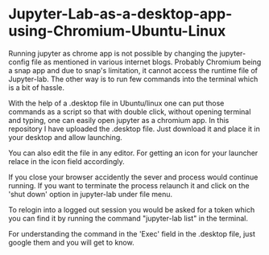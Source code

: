 # Jupyter-Lab-as-a-desktop-app-using-Chromium-Ubuntu-Linux
Running jupyter as chrome app is not possible by changing the jupyter-config file as mentioned in various internet blogs. Probably Chromium being a snap app and due to snap's limitation, it cannot access the runtime file of Jupyter-lab. The other way is to run few commands into the terminal which is a bit of hassle.

With the help of a .desktop file in Ubuntu/linux one can put those commands as a script so that with double click, without opening terminal and typing, one can easily open jupyter as a chromium app. In this repository I have uploaded the .desktop file. Just download it and place it in your desktop and allow launching.

You can also edit the file in any editor. For getting an icon for your launcher relace <user> in the icon field accordingly.

If you close your browser accidently the sever and process would continue running. If you want to terminate the process relaunch it and click on the 'shut down' option in jupyter-lab under file menu.

To relogin into a logged out session you would be asked for a token which you can find it by running the command "jupyter-lab list" in the terminal.

For understanding the command in the 'Exec' field in the .desktop file, just google them and you will get to know.
